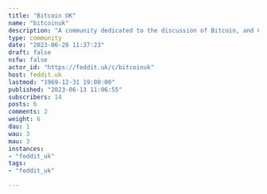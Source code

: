 ```yaml
---
title: "Bitcoin UK" 
name: "bitcoinuk"
description: "A community dedicated to the discussion of Bitcoin, and Cryptocurrency in general, based in the United Kingdom"
type: community
date: "2023-06-20 11:37:23"
draft: false
nsfw: false
actor_id: "https://feddit.uk/c/bitcoinuk"
host: feddit.uk
lastmod: "1969-12-31 19:00:00"
published: "2023-06-13 11:06:55"
subscribers: 14
posts: 6
comments: 2
weight: 6
dau: 1
wau: 3
mau: 3
instances:
- "feddit_uk"
tags: 
- "feddit_uk"

---
```

